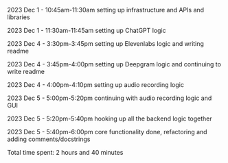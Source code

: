 2023 Dec 1 - 10:45am-11:30am setting up infrastructure and APIs and libraries

2023 Dec 1 - 11:30am-11:45am setting up ChatGPT logic

2023 Dec 4 - 3:30pm-3:45pm setting up Elevenlabs logic and writing readme

2023 Dec 4 - 3:45pm-4:00pm setting up Deepgram logic and continuing to write readme

2023 Dec 4 - 4:00pm-4:10pm setting up audio recording logic

2023 Dec 5 - 5:00pm-5:20pm continuing with audio recording logic and GUI

2023 Dec 5 - 5:20pm-5:40pm hooking up all the backend logic together

2023 Dec 5 - 5:40pm-6:00pm core functionality done, refactoring and adding comments/docstrings

Total time spent: 2 hours and 40 minutes